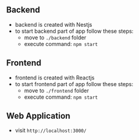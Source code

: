 ## Backend

- backend is created with Nestjs
- to start backend part of app follow these steps:
  - move to `./backend` folder
  - execute command: `npm start`

## Frontend

- frontend is created with Reactjs
- to start frontend part of app follow these steps:
  - move to `./frontend` folder
  - execute command: `npm start`

## Web Application

- visit `http://localhost:3000/`
